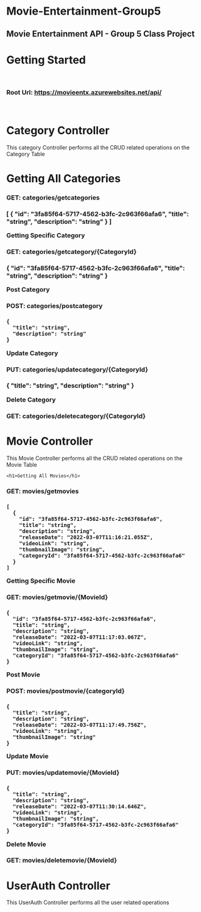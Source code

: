 # Movie-Entertainment-Group5
<h2>Movie Entertainment API - Group 5 Class Project</h2>

<h1>Getting Started</h1><br>

<b><h3>Root Url: https://movieentx.azurewebsites.net/api/ </h3></b><br>  
  
  
<h1> Category Controller</h1>
  <p> This category Controller performs all the CRUD related operations on the Category Table</p>
  
  <h1>Getting All Categories</h1>
  <h3>GET: categories/getcategories<h3>
  
  [
    {
      "id": "3fa85f64-5717-4562-b3fc-2c963f66afa6",
      "title": "string",
      "description": "string"
    }
  ]
  
  <p>Getting Specific Category</p>
  <h3>GET: categories/getcategory/{CategoryId}<h3>
   
   {
      "id": "3fa85f64-5717-4562-b3fc-2c963f66afa6",
      "title": "string",
      "description": "string"
    }
    
   <p>Post Category</p>
  <h3>POST: categories/postcategory<h3>
  
    {
      "title": "string",
      "description": "string"
    }
  
    
  <p>Update Category</p>
  <h3>PUT: categories/updatecategory/{CategoryId}<h3>
    
   {
      "title": "string",
      "description": "string"
   }
    
   <p>Delete Category</p>
  <h3>GET: categories/deletecategory/{CategoryId}<h3> 
   
  
<h1> Movie Controller</h1>
<p> This Movie Controller performs all the CRUD related operations on the Movie Table</p>
    
    
    <h1>Getting All Movies</h1>
    
  <h3>GET: movies/getmovies<h3>
      
    [
      {
        "id": "3fa85f64-5717-4562-b3fc-2c963f66afa6",
        "title": "string",
        "description": "string",
        "releaseDate": "2022-03-07T11:16:21.055Z",
        "videoLink": "string",
        "thumbnailImage": "string",
        "categoryId": "3fa85f64-5717-4562-b3fc-2c963f66afa6"
      }
    ]
    
  
  <p>Getting Specific Movie</p>
  <h3>GET: movies/getmovie/{MovieId}<h3>
    
    {
      "id": "3fa85f64-5717-4562-b3fc-2c963f66afa6",
      "title": "string",
      "description": "string",
      "releaseDate": "2022-03-07T11:17:03.067Z",
      "videoLink": "string",
      "thumbnailImage": "string",
      "categoryId": "3fa85f64-5717-4562-b3fc-2c963f66afa6"
    }
    
   <p>Post Movie</p>
  <h3>POST: movies/postmovie/{categoryId}<h3>
    
    {
      "title": "string",
      "description": "string",
      "releaseDate": "2022-03-07T11:17:49.756Z",
      "videoLink": "string",
      "thumbnailImage": "string"
    }
    
    
  <p>Update Movie</p>
  <h3>PUT: movies/updatemovie/{MovieId}<h3>
    
    {
      "title": "string",
      "description": "string",
      "releaseDate": "2022-03-07T11:30:14.646Z",
      "videoLink": "string",
      "thumbnailImage": "string",
      "categoryId": "3fa85f64-5717-4562-b3fc-2c963f66afa6"
    }
    
   <p>Delete Movie</p>
  <h3>GET: movies/deletemovie/{MovieId}<h3> 
    
    
    
<h1> UserAuth Controller</h1>
<p> This UserAuth Controller performs all the user related operations</p>
